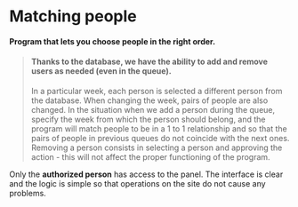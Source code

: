 # Matching people

#### Program that lets you choose people in the right order.
>#### Thanks to the database, we have the ability to add and remove users as needed (even in the queue). 
>In a particular week, each person is selected a different person from the database.
When changing the week, pairs of people are also changed.
In the situation when we add a person during the queue, specify the week from which the person should belong,
and the program will match people to be in a 1 to 1 relationship
and so that the pairs of people in previous queues do not coincide with the next ones.
Removing a person consists in selecting a person and approving the action - this will not affect the proper functioning of the program.

Only the **authorized person** has access to the panel. The interface is clear and the logic is simple so that operations on the site do not cause any problems.


